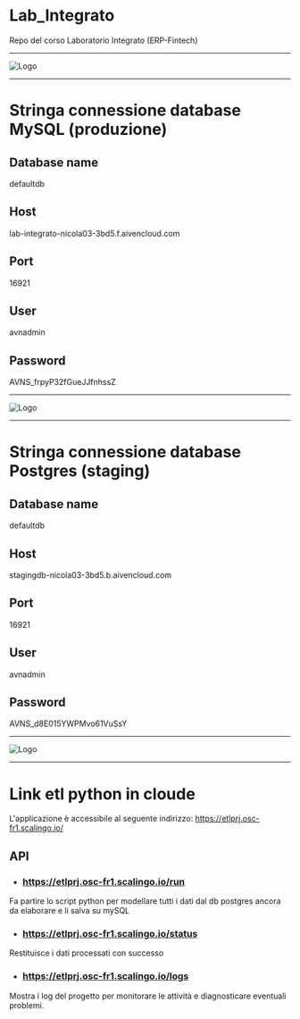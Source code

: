 # Lab_Integrato
Repo del corso Laboratorio Integrato (ERP-Fintech)
***
![Logo](https://tse1.mm.bing.net/th?id=OIP.zciMTYy4oAMdBnHXf2OZ_wHaDF&pid=Api)
***
# Stringa connessione database MySQL (produzione)
## Database name
defaultdb
## Host
lab-integrato-nicola03-3bd5.f.aivencloud.com
## Port
16921
## User
avnadmin
## Password
AVNS_frpyP32fGueJJfnhssZ
***
![Logo](https://www.lightcrest.com/wp-content/uploads/2019/04/postgresql-logo.png)
***
# Stringa connessione database Postgres (staging)
## Database name
defaultdb
## Host
stagingdb-nicola03-3bd5.b.aivencloud.com
## Port
16921
## User
avnadmin
## Password
AVNS_d8E015YWPMvo61VuSsY
***
![Logo](https://res.cloudinary.com/secretsaas/image/upload/v1655733591/logo/Scalingo.png)
***
# Link etl python in cloude
L'applicazione è accessibile al seguente indirizzo: https://etlprj.osc-fr1.scalingo.io/
## API
- ### https://etlprj.osc-fr1.scalingo.io/run
Fa partire lo script python per modellare tutti i dati dal db postgres ancora da elaborare e li salva su mySQL
- ### https://etlprj.osc-fr1.scalingo.io/status
Restituisce i dati processati con successo
- ### https://etlprj.osc-fr1.scalingo.io/logs
Mostra i log del progetto per monitorare le attività e diagnosticare eventuali problemi.

